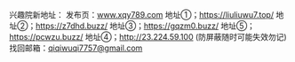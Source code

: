 
兴趣院新地址：
发布页：www.xqy789.com
地址①；https://liuliuwu7.top/
地址②；https://z7dhd.buzz/
地址③；https://gqzm0.buzz/
地址⑤；https://pcwzu.buzz/
地址④；http://23.224.59.100 (防屏蔽随时可能失效勿记)
找回邮箱：qiqiwuqi7757@gmail.com

